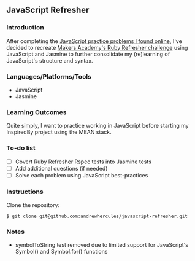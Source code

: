 ## JavaScript Refresher

### Introduction

After completing the [JavaScript practice problems I found online](http://github.com/andrewhercules/javascript-practice), I've decided to recreate [Makers Academy's Ruby Refresher challenge](http://github.com/makersacademy/ruby-refresher) using JavaScript and Jasmine to further consolidate my (re)learning of JavaScript's structure and syntax.

### Languages/Platforms/Tools

* JavaScript
* Jasmine

### Learning Outcomes

Quite simply, I want to practice working in JavaScript before starting my InspiredBy project using the MEAN stack.

### To-do list

- [ ] Covert Ruby Refresher Rspec tests into Jasmine tests
- [ ] Add additional questions (if needed)
- [ ] Solve each problem using JavaScript best-practices

### Instructions

Clone the repository:

```
$ git clone git@github.com:andrewhercules/javascript-refresher.git
```

### Notes

* symbolToString test removed due to limited support for JavaScript's Symbol() and Symbol.for() functions 
